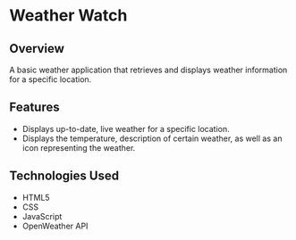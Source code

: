 # Weather Watch

## Overview
A basic weather application that retrieves and displays weather information for a specific location.

## Features
- Displays up-to-date, live weather for a specific location.
- Displays the temperature, description of certain weather, as well as an icon representing the weather.

## Technologies Used
- HTML5
- CSS
- JavaScript
- OpenWeather API